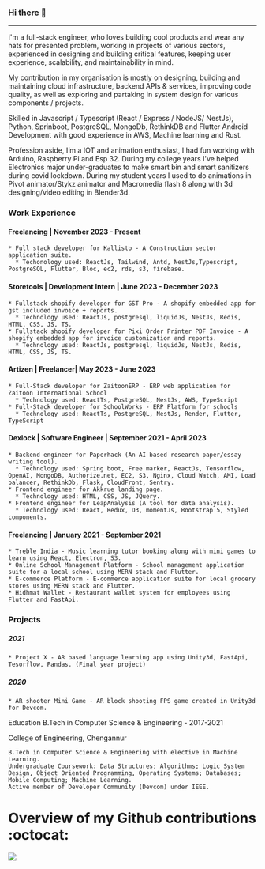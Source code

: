 ### Hi there 👋
- - - -
I'm a full-stack engineer, who loves building cool products and wear any hats for presented problem, working in projects of various sectors, experienced in designing and building critical features, keeping user experience, scalability, and maintainability in mind.

My contribution in my organisation is mostly on designing, building and maintaining cloud infrastructure, backend APIs & services, improving code quality, as well as exploring and partaking in system design for various components / projects.

Skilled in Javascript / Typescript (React / Express / NodeJS/ NestJs), Python, Sprinboot, PostgreSQL, MongoDb, RethinkDB and Flutter Android Development with good experience in AWS, Machine learning and Rust.

Profession aside, I’m a IOT and animation enthusiast, I had fun working with Arduino, Raspberry Pi and Esp 32. During my college years I've helped Electronics major under-graduates to make smart bin and smart sanitizers during covid lockdown. During my student years I used to do animations in Pivot animator/Stykz animator and Macromedia flash 8 along with 3d designing/video editing in Blender3d.

### Work Experience
#### Freelancing | November 2023 - Present
    * Full stack developer for Kallisto - A Construction sector application suite.
      * Techonology used: ReactJs, Tailwind, Antd, NestJs,Typescript, PostgreSQL, Flutter, Bloc, ec2, rds, s3, firebase.
#### Storetools | Development Intern | June 2023 - December 2023
    * Fullstack shopify developer for GST Pro - A shopify embedded app for gst included invoice + reports.
      * Technology used: ReactJs, postgresql, liquidJs, NestJs, Redis, HTML, CSS, JS, TS.
    * Fullstack shopify developer for Pixi Order Printer PDF Invoice - A shopify embedded app for invoice customization and reports.
      * Technology used: ReactJs, postgresql, liquidJs, NestJs, Redis, HTML, CSS, JS, TS.
      
#### Artizen | Freelancer| May 2023 - June 2023 ####
    * Full-Stack developer for ZaitoonERP - ERP web application for Zaitoon International School
      * Technology used: ReactTs, PostgreSQL, NestJs, AWS, TypeScript
    * Full-Stack developer for SchoolWorks - ERP Platform for schools
      * Technology used: ReactTs, PostgreSQL, NestJs, Render, Flutter, TypeScript
      
#### Dexlock | Software Engineer | September 2021 - April 2023 ####
    * Backend engineer for Paperhack (An AI based research paper/essay writing tool).
      * Technology used: Spring boot, Free marker, ReactJs, Tensorflow, OpenAI, MongoDB, Authorize.net, EC2, S3, Nginx, Cloud Watch, AMI, Load balancer, RethinkDb, Flask, CloudFront, Sentry.
    * Frontend engineer for Akkrue landing page.
      * Technology used: HTML, CSS, JS, JQuery.
    * Frontend engineer for LeapAnalysis (A tool for data analysis).
      * Technology used: React, Redux, D3, momentJs, Bootstrap 5, Styled components.

#### Freelancing | January 2021 - September 2021 ####
    * Treble India - Music learning tutor booking along with mini games to learn using React, Electron, S3.
    * Online School Management Platform - School management application suite for a local school using MERN stack and Flutter.
    * E-commerce Platform - E-commerce application suite for local grocery stores using MERN stack and Flutter.
    * Hidhmat Wallet - Restaurant wallet system for employees using Flutter and FastApi.

### Projects ###
##### 2021 #####
    * Project X - AR based language learning app using Unity3d, FastApi, Tesorflow, Pandas. (Final year project)

##### 2020 #####
    * AR shooter Mini Game - AR block shooting FPS game created in Unity3d for Devcom.

Education
B.Tech in Computer Science & Engineering - 2017-2021

College of Engineering, Chengannur

    B.Tech in Computer Science & Engineering with elective in Machine Learning.
    Undergraduate Coursework: Data Structures; Algorithms; Logic System Design, Object Oriented Programming, Operating Systems; Databases; Mobile Computing; Machine Learning.
    Active member of Developer Community (Devcom) under IEEE.

 # Overview of my Github contributions :octocat:
![](https://github-readme-stats.vercel.app/api?username=kazihar&count_private=true&theme=dark&show_icons=true)

